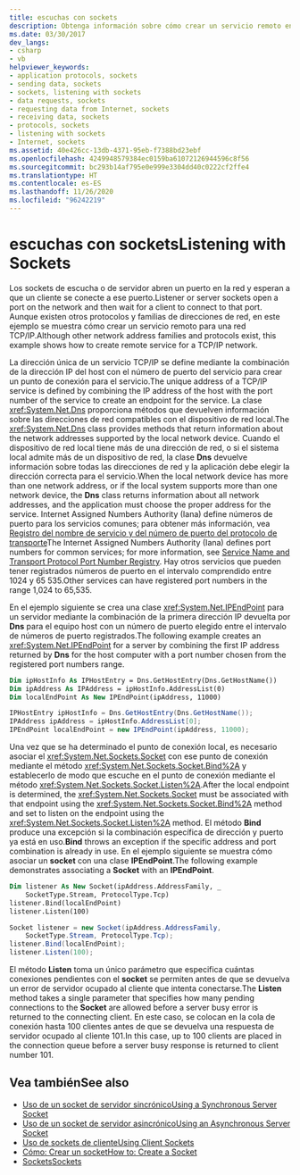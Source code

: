 ```yaml
---
title: escuchas con sockets
description: Obtenga información sobre cómo crear un servicio remoto en el que un socket de servidor abre un puerto en la red y espera a que un cliente se conecte a ese puerto.
ms.date: 03/30/2017
dev_langs:
- csharp
- vb
helpviewer_keywords:
- application protocols, sockets
- sending data, sockets
- sockets, listening with sockets
- data requests, sockets
- requesting data from Internet, sockets
- receiving data, sockets
- protocols, sockets
- listening with sockets
- Internet, sockets
ms.assetid: 40e426cc-13db-4371-95eb-f7388bd23ebf
ms.openlocfilehash: 4249948579384ec0159ba61072126944596c8f56
ms.sourcegitcommit: bc293b14af795e0e999e3304dd40c0222cf2ffe4
ms.translationtype: HT
ms.contentlocale: es-ES
ms.lasthandoff: 11/26/2020
ms.locfileid: "96242219"
---
```

# <a name="listening-with-sockets"></a><span data-ttu-id="16a5a-103">escuchas con sockets</span><span class="sxs-lookup"><span data-stu-id="16a5a-103">Listening with Sockets</span></span>

<span data-ttu-id="16a5a-104">Los sockets de escucha o de servidor abren un puerto en la red y esperan a que un cliente se conecte a ese puerto.</span><span class="sxs-lookup"><span data-stu-id="16a5a-104">Listener or server sockets open a port on the network and then wait for a client to connect to that port.</span></span> <span data-ttu-id="16a5a-105">Aunque existen otros protocolos y familias de direcciones de red, en este ejemplo se muestra cómo crear un servicio remoto para una red TCP/IP.</span><span class="sxs-lookup"><span data-stu-id="16a5a-105">Although other network address families and protocols exist, this example shows how to create remote service for a TCP/IP network.</span></span>  
  
 <span data-ttu-id="16a5a-106">La dirección única de un servicio TCP/IP se define mediante la combinación de la dirección IP del host con el número de puerto del servicio para crear un punto de conexión para el servicio.</span><span class="sxs-lookup"><span data-stu-id="16a5a-106">The unique address of a TCP/IP service is defined by combining the IP address of the host with the port number of the service to create an endpoint for the service.</span></span> <span data-ttu-id="16a5a-107">La clase <xref:System.Net.Dns> proporciona métodos que devuelven información sobre las direcciones de red compatibles con el dispositivo de red local.</span><span class="sxs-lookup"><span data-stu-id="16a5a-107">The <xref:System.Net.Dns> class provides methods that return information about the network addresses supported by the local network device.</span></span> <span data-ttu-id="16a5a-108">Cuando el dispositivo de red local tiene más de una dirección de red, o si el sistema local admite más de un dispositivo de red, la clase **Dns** devuelve información sobre todas las direcciones de red y la aplicación debe elegir la dirección correcta para el servicio.</span><span class="sxs-lookup"><span data-stu-id="16a5a-108">When the local network device has more than one network address, or if the local system supports more than one network device, the **Dns** class returns information about all network addresses, and the application must choose the proper address for the service.</span></span> <span data-ttu-id="16a5a-109">Internet Assigned Numbers Authority (Iana) define números de puerto para los servicios comunes; para obtener más información, vea [Registro del nombre de servicio y del número de puerto del protocolo de transporte](https://www.iana.org/assignments/port-numbers)</span><span class="sxs-lookup"><span data-stu-id="16a5a-109">The Internet Assigned Numbers Authority (Iana) defines port numbers for common services; for more information, see [Service Name and Transport Protocol Port Number Registry](https://www.iana.org/assignments/port-numbers).</span></span> <span data-ttu-id="16a5a-110">Hay otros servicios que pueden tener registrados números de puerto en el intervalo comprendido entre 1024 y 65 535.</span><span class="sxs-lookup"><span data-stu-id="16a5a-110">Other services can have registered port numbers in the range 1,024 to 65,535.</span></span>  
  
 <span data-ttu-id="16a5a-111">En el ejemplo siguiente se crea una clase <xref:System.Net.IPEndPoint> para un servidor mediante la combinación de la primera dirección IP devuelta por **Dns** para el equipo host con un número de puerto elegido entre el intervalo de números de puerto registrados.</span><span class="sxs-lookup"><span data-stu-id="16a5a-111">The following example creates an <xref:System.Net.IPEndPoint> for a server by combining the first IP address returned by **Dns** for the host computer with a port number chosen from the registered port numbers range.</span></span>  
  
```vb  
Dim ipHostInfo As IPHostEntry = Dns.GetHostEntry(Dns.GetHostName())  
Dim ipAddress As IPAddress = ipHostInfo.AddressList(0)  
Dim localEndPoint As New IPEndPoint(ipAddress, 11000)  
```  
  
```csharp  
IPHostEntry ipHostInfo = Dns.GetHostEntry(Dns.GetHostName());  
IPAddress ipAddress = ipHostInfo.AddressList[0];  
IPEndPoint localEndPoint = new IPEndPoint(ipAddress, 11000);  
```  
  
 <span data-ttu-id="16a5a-112">Una vez que se ha determinado el punto de conexión local, es necesario asociar el <xref:System.Net.Sockets.Socket> con ese punto de conexión mediante el método <xref:System.Net.Sockets.Socket.Bind%2A> y establecerlo de modo que escuche en el punto de conexión mediante el método <xref:System.Net.Sockets.Socket.Listen%2A>.</span><span class="sxs-lookup"><span data-stu-id="16a5a-112">After the local endpoint is determined, the <xref:System.Net.Sockets.Socket> must be associated with that endpoint using the <xref:System.Net.Sockets.Socket.Bind%2A> method and set to listen on the endpoint using the <xref:System.Net.Sockets.Socket.Listen%2A> method.</span></span> <span data-ttu-id="16a5a-113">El método **Bind** produce una excepción si la combinación específica de dirección y puerto ya está en uso.</span><span class="sxs-lookup"><span data-stu-id="16a5a-113">**Bind** throws an exception if the specific address and port combination is already in use.</span></span> <span data-ttu-id="16a5a-114">En el ejemplo siguiente se muestra cómo asociar un **socket** con una clase **IPEndPoint**.</span><span class="sxs-lookup"><span data-stu-id="16a5a-114">The following example demonstrates associating a **Socket** with an **IPEndPoint**.</span></span>  
  
```vb  
Dim listener As New Socket(ipAddress.AddressFamily, _  
    SocketType.Stream, ProtocolType.Tcp)
listener.Bind(localEndPoint)  
listener.Listen(100)  
```  
  
```csharp  
Socket listener = new Socket(ipAddress.AddressFamily,
    SocketType.Stream, ProtocolType.Tcp);
listener.Bind(localEndPoint);  
listener.Listen(100);  
```  
  
 <span data-ttu-id="16a5a-115">El método **Listen** toma un único parámetro que especifica cuántas conexiones pendientes con el **socket** se permiten antes de que se devuelva un error de servidor ocupado al cliente que intenta conectarse.</span><span class="sxs-lookup"><span data-stu-id="16a5a-115">The **Listen** method takes a single parameter that specifies how many pending connections to the **Socket** are allowed before a server busy error is returned to the connecting client.</span></span> <span data-ttu-id="16a5a-116">En este caso, se colocan en la cola de conexión hasta 100 clientes antes de que se devuelva una respuesta de servidor ocupado al cliente 101.</span><span class="sxs-lookup"><span data-stu-id="16a5a-116">In this case, up to 100 clients are placed in the connection queue before a server busy response is returned to client number 101.</span></span>  
  
## <a name="see-also"></a><span data-ttu-id="16a5a-117">Vea también</span><span class="sxs-lookup"><span data-stu-id="16a5a-117">See also</span></span>

- [<span data-ttu-id="16a5a-118">Uso de un socket de servidor sincrónico</span><span class="sxs-lookup"><span data-stu-id="16a5a-118">Using a Synchronous Server Socket</span></span>](using-a-synchronous-server-socket.md)
- [<span data-ttu-id="16a5a-119">Uso de un socket de servidor asincrónico</span><span class="sxs-lookup"><span data-stu-id="16a5a-119">Using an Asynchronous Server Socket</span></span>](using-an-asynchronous-server-socket.md)
- [<span data-ttu-id="16a5a-120">Uso de sockets de cliente</span><span class="sxs-lookup"><span data-stu-id="16a5a-120">Using Client Sockets</span></span>](using-client-sockets.md)
- [<span data-ttu-id="16a5a-121">Cómo: Crear un socket</span><span class="sxs-lookup"><span data-stu-id="16a5a-121">How to: Create a Socket</span></span>](how-to-create-a-socket.md)
- [<span data-ttu-id="16a5a-122">Sockets</span><span class="sxs-lookup"><span data-stu-id="16a5a-122">Sockets</span></span>](sockets.md)
